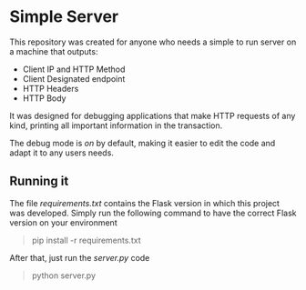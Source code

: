 # Simple Server

This repository was created for anyone who needs a simple to run server on a machine that outputs:

- Client IP and HTTP Method
- Client Designated endpoint
- HTTP Headers
- HTTP Body

It was designed for debugging applications that make HTTP requests of any kind, printing all important information in the transaction.

The debug mode is *on* by default, making it easier to edit the code and adapt it to any users needs.

## Running it

The file *requirements.txt* contains the Flask version in which this project was developed. Simply run the following command to have the correct Flask version on your environment

> pip install -r requirements.txt

After that, just run the *server.py* code

> python server.py